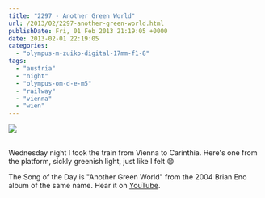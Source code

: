 ```yaml
---
title: "2297 - Another Green World"
url: /2013/02/2297-another-green-world.html
publishDate: Fri, 01 Feb 2013 21:19:05 +0000
date: 2013-02-01 22:19:05
categories: 
  - "olympus-m-zuiko-digital-17mm-f1-8"
tags: 
  - "austria"
  - "night"
  - "olympus-om-d-e-m5"
  - "railway"
  - "vienna"
  - "wien"
---
```

<div class="container">
<div class="center"><a target="_blank" href="https://d25zfm9zpd7gm5.cloudfront.net/1200x1200/2013/20130130_180045_lr.jpg"><img src="https://d25zfm9zpd7gm5.cloudfront.net/0600x0600/2013/20130130_180045_lr.jpg" /></a></div>
</div>
<br />

Wednesday night I took the train from Vienna to Carinthia. Here's one from the platform, sickly greenish light, just like I felt 😄

 The Song of the Day is "Another Green World" from the 2004 Brian Eno album of the same name. Hear it on <a href="http://www.youtube.com/watch?v=36B225lLvY4" target="_blank">YouTube</a>.
